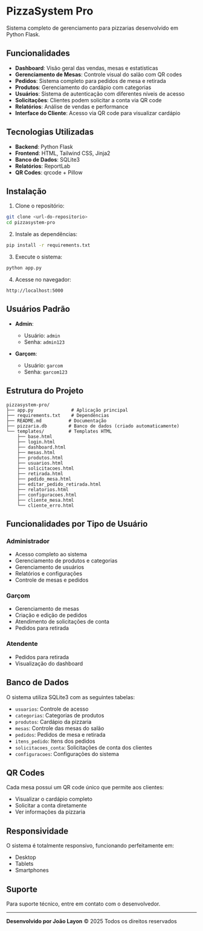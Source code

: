 # PizzaSystem Pro

Sistema completo de gerenciamento para pizzarias desenvolvido em Python Flask.

## Funcionalidades

- **Dashboard**: Visão geral das vendas, mesas e estatísticas
- **Gerenciamento de Mesas**: Controle visual do salão com QR codes
- **Pedidos**: Sistema completo para pedidos de mesa e retirada
- **Produtos**: Gerenciamento do cardápio com categorias
- **Usuários**: Sistema de autenticação com diferentes níveis de acesso
- **Solicitações**: Clientes podem solicitar a conta via QR code
- **Relatórios**: Análise de vendas e performance
- **Interface do Cliente**: Acesso via QR code para visualizar cardápio

## Tecnologias Utilizadas

- **Backend**: Python Flask
- **Frontend**: HTML, Tailwind CSS, Jinja2
- **Banco de Dados**: SQLite3
- **Relatórios**: ReportLab
- **QR Codes**: qrcode + Pillow

## Instalação

1. Clone o repositório:
```bash
git clone <url-do-repositorio>
cd pizzasystem-pro
```

2. Instale as dependências:
```bash
pip install -r requirements.txt
```

3. Execute o sistema:
```bash
python app.py
```

4. Acesse no navegador:
```
http://localhost:5000
```

## Usuários Padrão

- **Admin**: 
  - Usuário: `admin`
  - Senha: `admin123`

- **Garçom**: 
  - Usuário: `garcom`
  - Senha: `garcom123`

## Estrutura do Projeto

```
pizzasystem-pro/
├── app.py              # Aplicação principal
├── requirements.txt    # Dependências
├── README.md          # Documentação
├── pizzaria.db        # Banco de dados (criado automaticamente)
└── templates/         # Templates HTML
    ├── base.html
    ├── login.html
    ├── dashboard.html
    ├── mesas.html
    ├── produtos.html
    ├── usuarios.html
    ├── solicitacoes.html
    ├── retirada.html
    ├── pedido_mesa.html
    ├── editar_pedido_retirada.html
    ├── relatorios.html
    ├── configuracoes.html
    ├── cliente_mesa.html
    └── cliente_erro.html
```

## Funcionalidades por Tipo de Usuário

### Administrador
- Acesso completo ao sistema
- Gerenciamento de produtos e categorias
- Gerenciamento de usuários
- Relatórios e configurações
- Controle de mesas e pedidos

### Garçom
- Gerenciamento de mesas
- Criação e edição de pedidos
- Atendimento de solicitações de conta
- Pedidos para retirada

### Atendente
- Pedidos para retirada
- Visualização do dashboard

## Banco de Dados

O sistema utiliza SQLite3 com as seguintes tabelas:

- `usuarios`: Controle de acesso
- `categorias`: Categorias de produtos
- `produtos`: Cardápio da pizzaria
- `mesas`: Controle das mesas do salão
- `pedidos`: Pedidos de mesa e retirada
- `itens_pedido`: Itens dos pedidos
- `solicitacoes_conta`: Solicitações de conta dos clientes
- `configuracoes`: Configurações do sistema

## QR Codes

Cada mesa possui um QR code único que permite aos clientes:
- Visualizar o cardápio completo
- Solicitar a conta diretamente
- Ver informações da pizzaria

## Responsividade

O sistema é totalmente responsivo, funcionando perfeitamente em:
- Desktop
- Tablets
- Smartphones

## Suporte

Para suporte técnico, entre em contato com o desenvolvedor.

---

**Desenvolvido por João Layon**
© 2025 Todos os direitos reservados